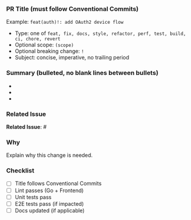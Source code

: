 <!-- Enforces structure and conventional commit style for PRs -->

### PR Title (must follow Conventional Commits)

Example: `feat(auth)!: add OAuth2 device flow`

- Type: one of `feat, fix, docs, style, refactor, perf, test, build, ci, chore, revert`
- Optional scope: `(scope)`
- Optional breaking change: `!`
- Subject: concise, imperative, no trailing period

### Summary (bulleted, no blank lines between bullets)

-
-
-

### Related Issue

<!-- Use GitHub keyword when applicable: closes #123 -->
**Related Issue**: #

### Why

Explain why this change is needed.

### Checklist

- [ ] Title follows Conventional Commits
- [ ] Lint passes (Go + Frontend)
- [ ] Unit tests pass
- [ ] E2E tests pass (if impacted)
- [ ] Docs updated (if applicable)
